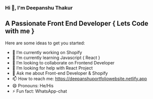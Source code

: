   ### Hi 👋, I'm Deepanshu Thakur
## A Passionate Front End Developer  { Lets Code with me }

<!--
**deepanshuthakur/deepanshuthakur** is a ✨ _special_ ✨ repository because its `README.md` (this file) appears on your GitHub profile.
-->
Here are some ideas to get you started:

- 🔭 I’m currently working on Shopify
- 🌱 I’m currently learning Javascript { React } 
- 👯 I’m looking to collaborate on Frontend Developer 
- 🤔 I’m looking for help with React Project
- 💬 Ask me about Front-end Developer & Shopify
- 📫 How to reach me: https://deepanshuportfoliowebsite.netlify.app
- 😄 Pronouns: He/His
- ⚡ Fun fact: WhatsApp-chat

                           
